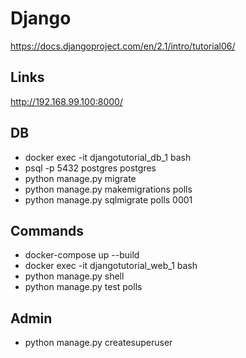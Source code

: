 # Django

https://docs.djangoproject.com/en/2.1/intro/tutorial06/

## Links

http://192.168.99.100:8000/

## DB

- docker exec -it djangotutorial_db_1 bash
- psql -p 5432 postgres postgres
- python manage.py migrate
- python manage.py makemigrations polls
- python manage.py sqlmigrate polls 0001

## Commands

- docker-compose up --build
- docker exec -it djangotutorial_web_1 bash
- python manage.py shell
- python manage.py test polls

## Admin

- python manage.py createsuperuser